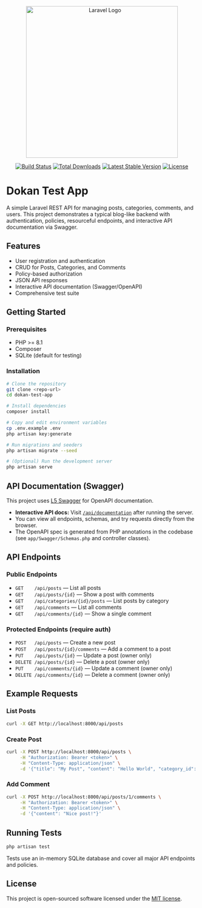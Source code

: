 <p align="center"><a href="https://laravel.com" target="_blank"><img src="https://raw.githubusercontent.com/laravel/art/master/logo-lockup/5%20SVG/2%20CMYK/1%20Full%20Color/laravel-logolockup-cmyk-red.svg" width="400" alt="Laravel Logo"></a></p>

<p align="center">
<a href="https://github.com/laravel/framework/actions"><img src="https://github.com/laravel/framework/workflows/tests/badge.svg" alt="Build Status"></a>
<a href="https://packagist.org/packages/laravel/framework"><img src="https://img.shields.io/packagist/dt/laravel/framework" alt="Total Downloads"></a>
<a href="https://packagist.org/packages/laravel/framework"><img src="https://img.shields.io/packagist/v/laravel/framework" alt="Latest Stable Version"></a>
<a href="https://packagist.org/packages/laravel/framework"><img src="https://img.shields.io/packagist/l/laravel/framework" alt="License"></a>
</p>

# Dokan Test App

A simple Laravel REST API for managing posts, categories, comments, and users. This project demonstrates a typical blog-like backend with authentication, policies, resourceful endpoints, and interactive API documentation via Swagger.

## Features
- User registration and authentication
- CRUD for Posts, Categories, and Comments
- Policy-based authorization
- JSON API responses
- Interactive API documentation (Swagger/OpenAPI)
- Comprehensive test suite

## Getting Started

### Prerequisites
- PHP >= 8.1
- Composer
- SQLite (default for testing)

### Installation
```bash
# Clone the repository
git clone <repo-url>
cd dokan-test-app

# Install dependencies
composer install

# Copy and edit environment variables
cp .env.example .env
php artisan key:generate

# Run migrations and seeders
php artisan migrate --seed

# (Optional) Run the development server
php artisan serve
```

## API Documentation (Swagger)

This project uses [L5 Swagger](https://github.com/DarkaOnLine/L5-Swagger) for OpenAPI documentation.

- **Interactive API docs:** Visit [`/api/documentation`](http://localhost:8000/api/documentation) after running the server.
- You can view all endpoints, schemas, and try requests directly from the browser.
- The OpenAPI spec is generated from PHP annotations in the codebase (see `app/Swagger/Schemas.php` and controller classes).

## API Endpoints

### Public Endpoints
- `GET    /api/posts`                 — List all posts
- `GET    /api/posts/{id}`            — Show a post with comments
- `GET    /api/categories/{id}/posts` — List posts by category
- `GET    /api/comments`              — List all comments
- `GET    /api/comments/{id}`         — Show a single comment

### Protected Endpoints (require auth)
- `POST   /api/posts`                 — Create a new post
- `POST   /api/posts/{id}/comments`   — Add a comment to a post
- `PUT    /api/posts/{id}`            — Update a post (owner only)
- `DELETE /api/posts/{id}`            — Delete a post (owner only)
- `PUT    /api/comments/{id}`         — Update a comment (owner only)
- `DELETE /api/comments/{id}`         — Delete a comment (owner only)

## Example Requests

### List Posts
```bash
curl -X GET http://localhost:8000/api/posts
```

### Create Post
```bash
curl -X POST http://localhost:8000/api/posts \
     -H "Authorization: Bearer <token>" \
     -H "Content-Type: application/json" \
     -d '{"title": "My Post", "content": "Hello World", "category_id": 1}'
```

### Add Comment
```bash
curl -X POST http://localhost:8000/api/posts/1/comments \
     -H "Authorization: Bearer <token>" \
     -H "Content-Type: application/json" \
     -d '{"content": "Nice post!"}'
```

## Running Tests

```bash
php artisan test
```

Tests use an in-memory SQLite database and cover all major API endpoints and policies.

## License

This project is open-sourced software licensed under the [MIT license](https://opensource.org/licenses/MIT).
